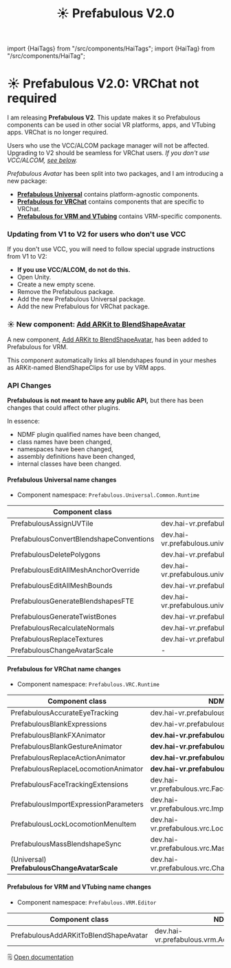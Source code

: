 ﻿---
unlisted: true
title: ☀️ Prefabulous V2.0
---
import {HaiTags} from "/src/components/HaiTags";
import {HaiTag} from "/src/components/HaiTag";

# ☀️ Prefabulous V2.0: VRChat not required

<HaiTags>
<HaiTag isUniversal={true} />
</HaiTags>

I am releasing **Prefabulous V2**. This update makes it so Prefabulous components can be used in other social VR platforms, apps, and VTubing apps.
VRChat is no longer required.

Users who use the VCC/ALCOM package manager will not be affected. Upgrading to V2 should be seamless for VRChat users.
*If you don't use VCC/ALCOM, [see below](#updating-from-v1-to-v2-for-users-who-dont-use-vcc).*

*Prefabulous Avatar* has been split into two packages, and I am introducing a new package:
- **[Prefabulous Universal](/docs/products/prefabulous/universal)** contains platform-agnostic components.
- **[Prefabulous for VRChat](/docs/products/prefabulous/vrchat)** contains components that are specific to VRChat.
- **[Prefabulous for VRM and VTubing](/docs/products/prefabulous/vrm)** contains VRM-specific components.

### Updating from V1 to V2 for users who don't use VCC

If you don't use VCC, you will need to follow special upgrade instructions from V1 to V2:
  - **If you use VCC/ALCOM, do not do this.**
  - Open Unity.
  - Create a new empty scene.
  - Remove the Prefabulous package.
  - Add the new Prefabulous Universal package.
  - Add the new Prefabulous for VRChat package.

### ☀️ New component: [Add ARKit to BlendShapeAvatar](/docs/products/prefabulous/vrm/add-arkit-to-blendshapeavatar)

A new component, [Add ARKit to BlendShapeAvatar](/docs/products/prefabulous/vrm/add-arkit-to-blendshapeavatar), has been added to Prefabulous for VRM.

This component automatically links all blendshapes found in your meshes as ARKit-named BlendShapeClips for use by VRM apps.

### API Changes

**Prefabulous is not meant to have any public API,** but there has been changes that could affect other plugins.

In essence:
- NDMF plugin qualified names have been changed,
- class names have been changed,
- namespaces have been changed,
- assembly definitions have been changed,
- internal classes have been changed.

#### Prefabulous Universal name changes

- Component namespace: `Prefabulous.Universal.Common.Runtime`

| Component class                         | NDMF Plugin                                                   |
|-----------------------------------------|---------------------------------------------------------------|
| PrefabulousAssignUVTile                 | dev.hai-vr.prefabulous.universal.AssignUVTile                 |
| PrefabulousConvertBlendshapeConventions | dev.hai-vr.prefabulous.universal.ConvertBlendshapeConventions |
| PrefabulousDeletePolygons               | dev.hai-vr.prefabulous.universal.DeletePolygons               |
| PrefabulousEditAllMeshAnchorOverride    | dev.hai-vr.prefabulous.universal.EditAllMeshAnchorOverride    |
| PrefabulousEditAllMeshBounds            | dev.hai-vr.prefabulous.universal.EditAllMeshBounds            |
| PrefabulousGenerateBlendshapesFTE       | dev.hai-vr.prefabulous.universal.GenerateBlendshapesFTE       |
| PrefabulousGenerateTwistBones           | dev.hai-vr.prefabulous.universal.GenerateTwistBones           |
| PrefabulousRecalculateNormals           | dev.hai-vr.prefabulous.universal.RecalculateNormals           |
| PrefabulousReplaceTextures              | dev.hai-vr.prefabulous.universal.ReplaceTextures              |
| PrefabulousChangeAvatarScale            | -                                                             | 


#### Prefabulous for VRChat name changes

- Component namespace: `Prefabulous.VRC.Runtime`

| Component class                                  | NDMF Plugin                                           |
|--------------------------------------------------|-------------------------------------------------------|
| PrefabulousAccurateEyeTracking                   | dev.hai-vr.prefabulous.vrc.AccurateEyeTracking        |
| PrefabulousBlankExpressions                      | dev.hai-vr.prefabulous.vrc.BlankExpressions           |
| PrefabulousBlankFXAnimator                       | **dev.hai-vr.prefabulous.vrc.ReplaceAnimators**       |
| PrefabulousBlankGestureAnimator                  | **dev.hai-vr.prefabulous.vrc.ReplaceAnimators**       |
| PrefabulousReplaceActionAnimator                 | **dev.hai-vr.prefabulous.vrc.ReplaceAnimators**       |
| PrefabulousReplaceLocomotionAnimator             | **dev.hai-vr.prefabulous.vrc.ReplaceAnimators**       |
| PrefabulousFaceTrackingExtensions                | dev.hai-vr.prefabulous.vrc.FaceTrackingExtensions     |
| PrefabulousImportExpressionParameters            | dev.hai-vr.prefabulous.vrc.ImportExpressionParameters |
| PrefabulousLockLocomotionMenuItem                | dev.hai-vr.prefabulous.vrc.LockLocomotionMenuItem     |
| PrefabulousMassBlendshapeSync                    | dev.hai-vr.prefabulous.vrc.MassBlendshapeSync         |
| (Universal)<br/>**PrefabulousChangeAvatarScale** | dev.hai-vr.prefabulous.vrc.ChangeAvatarScaleForVRChat | 

#### Prefabulous for VRM and VTubing name changes

- Component namespace: `Prefabulous.VRM.Editor`

| Component class                       | NDMF Plugin                                           |
|---------------------------------------|-------------------------------------------------------|
| PrefabulousAddARKitToBlendShapeAvatar | dev.hai-vr.prefabulous.vrm.AddARKitToBlendShapeAvatar |

🗒️ [Open documentation](/docs/products/prefabulous)
